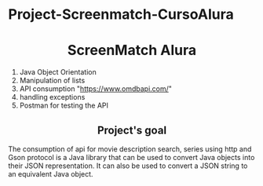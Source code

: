 
# Project-Screenmatch-CursoAlura

<h1 align="center"> ScreenMatch Alura </h1>

1. Java Object Orientation
2. Manipulation of lists
3. API consumption "https://www.omdbapi.com/"
4. handling exceptions
5. Postman for testing the API

<h2 align="center">Project's goal</h2>
The consumption of api for movie description search, series using http and Gson protocol is a Java library that can be used to convert Java objects into their JSON representation. It can also be used to convert a JSON string to an equivalent Java object.
